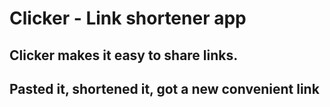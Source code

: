 # Clicker - Link shortener app

## Clicker makes it easy to share links.
## Pasted it, shortened it, got a new convenient link
